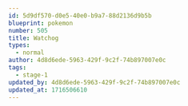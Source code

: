 ```yaml
---
id: 5d9df570-d0e5-40e0-b9a7-88d2136d9b5b
blueprint: pokemon
number: 505
title: Watchog
types:
  - normal
author: 4d8d6ede-5963-429f-9c2f-74b897007e0c
tags:
  - stage-1
updated_by: 4d8d6ede-5963-429f-9c2f-74b897007e0c
updated_at: 1716506610
---
```

